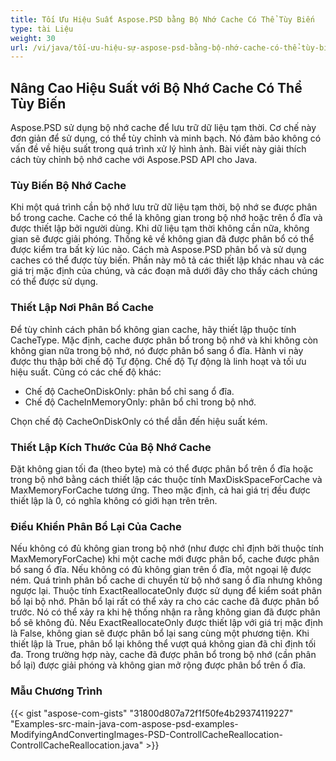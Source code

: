 ```yaml
---
title: Tối Ưu Hiệu Suất Aspose.PSD bằng Bộ Nhớ Cache Có Thể Tùy Biến
type: tài Liệu
weight: 30
url: /vi/java/tối-ưu-hiệu-sự-aspose-psd-bằng-bộ-nhớ-cache-có-thể-tùy-biến/
---
```


## **Nâng Cao Hiệu Suất với Bộ Nhớ Cache Có Thể Tùy Biến**
Aspose.PSD sử dụng bộ nhớ cache để lưu trữ dữ liệu tạm thời. Cơ chế này đơn giản để sử dụng, có thể tùy chỉnh và minh bạch. Nó đảm bảo không có vấn đề về hiệu suất trong quá trình xử lý hình ảnh. Bài viết này giải thích cách tùy chỉnh bộ nhớ cache với Aspose.PSD API cho Java.
### **Tùy Biến Bộ Nhớ Cache**
Khi một quá trình cần bộ nhớ lưu trữ dữ liệu tạm thời, bộ nhớ se được phân bổ trong cache. Cache có thể là không gian trong bộ nhớ hoặc trên ổ đĩa và được thiết lập bởi người dùng. Khi dữ liệu tạm thời không cần nữa, không gian sẽ được giải phóng. Thống kê về không gian đã được phân bổ có thể được kiểm tra bất kỳ lúc nào. Cách mà Aspose.PSD phân bổ và sử dụng caches có thể được tùy biến. Phần này mô tả các thiết lập khác nhau và các giá trị mặc định của chúng, và các đoạn mã dưới đây cho thấy cách chúng có thể được sử dụng.
### **Thiết Lập Nơi Phân Bổ Cache**
Để tùy chỉnh cách phân bổ không gian cache, hãy thiết lập thuộc tính CacheType. Mặc định, cache được phân bổ trong bộ nhớ và khi không còn không gian nữa trong bộ nhớ, nó được phân bổ sang ổ đĩa. Hành vi này được thu thập bởi chế độ Tự động. Chế độ Tự động là linh hoạt và tối ưu hiệu suất. Cũng có các chế độ khác:

- Chế độ CacheOnDiskOnly: phân bổ chỉ sang ổ đĩa.
- Chế độ CacheInMemoryOnly: phân bổ chỉ trong bộ nhớ.

Chọn chế độ CacheOnDiskOnly có thể dẫn đến hiệu suất kém.
### **Thiết Lập Kích Thước Của Bộ Nhớ Cache**
Đặt không gian tối đa (theo byte) mà có thể được phân bổ trên ổ đĩa hoặc trong bộ nhớ bằng cách thiết lập các thuộc tính MaxDiskSpaceForCache và MaxMemoryForCache tương ứng. Theo mặc định, cả hai giá trị đều được thiết lập là 0, có nghĩa không có giới hạn trên trên.
### **Điều Khiển Phân Bổ Lại Của Cache**
Nếu không có đủ không gian trong bộ nhớ (như được chỉ định bởi thuộc tính MaxMemoryForCache) khi một cache mới được phân bổ, cache được phân bổ sang ổ đĩa. Nếu không có đủ không gian trên ổ đĩa, một ngoại lệ được ném. Quá trình phân bổ cache di chuyển từ bộ nhớ sang ổ đĩa nhưng không ngược lại. Thuộc tính ExactReallocateOnly được sử dụng để kiểm soát phân bổ lại bộ nhớ. Phân bổ lại rất có thể xảy ra cho các cache đã được phân bổ trước. Nó có thể xảy ra khi hệ thống nhận ra rằng không gian đã được phân bổ sẽ không đủ. Nếu ExactReallocateOnly được thiết lập với giá trị mặc định là False, không gian sẽ được phân bổ lại sang cùng một phương tiện. Khi thiết lập là True, phân bổ lại không thể vượt quá không gian đã chỉ định tối đa. Trong trường hợp này, cache đã được phân bổ trong bộ nhớ (cần phân bổ lại) được giải phóng và không gian mở rộng được phân bổ trên ổ đĩa.
### **Mẫu Chương Trình**
{{< gist "aspose-com-gists" "31800d807a72f1f50fe4b29374119227" "Examples-src-main-java-com-aspose-psd-examples-ModifyingAndConvertingImages-PSD-ControllCacheReallocation-ControllCacheReallocation.java" >}}
